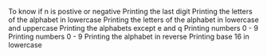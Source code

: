 To know if n is postive or negative
Printing the last digit
Printing the letters of the alphabet in lowercase
Printing the letters of the alphabet in lowercase and uppercase
Printing the alphabets except e and q
Printing numbers 0 - 9
Printing numbers 0 - 9
Printing the alphabet in reverse
Printing base 16 in lowercase
